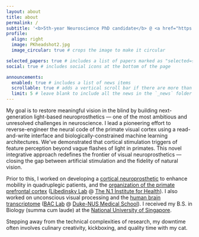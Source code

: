 ```yaml
---
layout: about
title: about
permalink: /
subtitle: '<b>5th-year Neuroscience PhD candidate</b> @ <a href="https://seidemannlab.site/">Seidemann lab</a>, <a href="https://www.utexas.edu/">UT Austin</a> <br> Depts. of <a href="https://neuroscience.utexas.edu/">Neuroscience</a> & <a href="https://liberalarts.utexas.edu/psychology/">Psychology</a>, <a href="https://inp.neuroscience.utexas.edu/">INP</a>, <a href="https://ctcn.utexas.edu/">CTCN</a>, <a href="https://liberalarts.utexas.edu/cps/">CPS</a>'
profile:
  align: right
  image: PKheadshot2.jpg
  image_circular: true # crops the image to make it circular

selected_papers: true # includes a list of papers marked as "selected={true}"
social: true # includes social icons at the bottom of the page

announcements:
  enabled: true # includes a list of news items
  scrollable: true # adds a vertical scroll bar if there are more than 3 news items
  limit: 5 # leave blank to include all the news in the `_news` folder
---
```


My goal is to restore meaningful vision in the blind by building next-generation light-based neuroprosthetics — one of the most ambitious and unresolved challenges in neuroscience. I lead a pioneering effort to reverse-engineer the neural code of the primate visual cortex using a read-and-write interface and biologically-constrained machine learning architectures. We've demonstrated that cortical stimulation triggers of feature perception beyond vague flashes of light in primates. This novel integrative approach redefines the frontier of visual neuroprosthetics — closing the gap between artificial stimulation and the fidelity of natural vision.

Prior to this, I worked on developing a [cortical neuroprosthetic](https://journals.plos.org/plosone/article?id=10.1371/journal.pone.0165773) to enhance mobility in quadruplegic patients, and the [organization of the primate prefrontal cortex](https://www.jneurosci.org/content/43/38/6564.abstract) ([Libedinsky Lab](http://libedinskylab.com/) @ [The N.1 Institute for Health](https://n1labs.org/)). I also worked on unconscious visual processing and the [human brain transcriptome](https://www.eneuro.org/content/6/6/ENEURO.0283-19.2019) ([BAC Lab](https://sites.google.com/site/brainconsciousnesslab/about-us?authuser=0) @ [Duke-NUS Medical School](https://www.duke-nus.edu.sg/)). I received my B.S. in Biology (summa cum laude) at the [National University of Singapore](https://nus.edu.sg/).

Stepping away from the technical complexities of research, my downtime often involves culinary creativity, kickboxing, and quality time with my cat.
